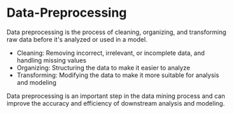 # Data-Preprocessing
Data preprocessing is the process of cleaning, organizing, and transforming raw data before it's analyzed or used in a model.

* Cleaning: Removing incorrect, irrelevant, or incomplete data, and handling missing values 
* Organizing: Structuring the data to make it easier to analyze 
* Transforming: Modifying the data to make it more suitable for analysis and modeling 

Data preprocessing is an important step in the data mining process and can improve the accuracy and efficiency of downstream analysis and modeling.
